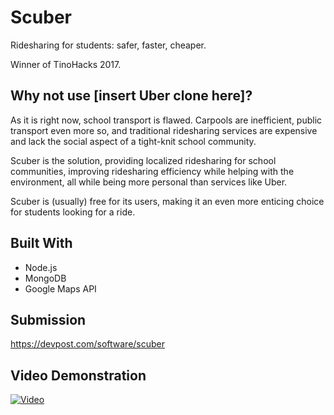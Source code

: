 # Scuber 

Ridesharing for students: safer, faster, cheaper.

Winner of TinoHacks 2017.

## Why not use [insert Uber clone here]?

As it is right now, school transport is flawed. Carpools are inefficient, public transport even more so, and traditional ridesharing services are expensive and lack the social aspect of a tight-knit school community.

Scuber is the solution, providing localized ridesharing for school communities, improving ridesharing efficiency while helping with the environment, all while being more personal than services like Uber.

Scuber is (usually) free for its users, making it an even more enticing choice for students looking for a ride.

## Built With

* Node.js 
* MongoDB
* Google Maps API

## Submission

https://devpost.com/software/scuber

## Video Demonstration

[![Video](https://i.imgur.com/AOHayTG.png)](http://www.youtube.com/watch?v=RabEOpU7_zE)
